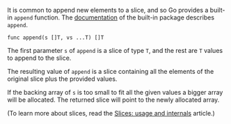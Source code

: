 


It is common to append new elements to a slice, and so Go provides a built-in
`append` function. The [documentation](https://go.dev/pkg/builtin/#append)
of the built-in package describes `append`.

	func append(s []T, vs ...T) []T

The first parameter `s` of `append` is a slice of type `T`, and the rest are
`T` values to append to the slice.

The resulting value of `append` is a slice containing all the elements of the
original slice plus the provided values.

If the backing array of `s` is too small to fit all the given values a bigger
array will be allocated. The returned slice will point to the newly allocated
array.

(To learn more about slices, read the [Slices: usage and internals](https://go.dev/blog/go-slices-usage-and-internals) article.)

